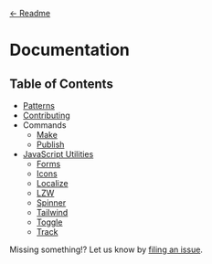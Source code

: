 [← Readme](./readme.md)

# Documentation

## Table of Contents

* [Patterns](./docs/patterns.md)
* [Contributing](./docs/contributing.md)
* Commands
  * [Make](./docs/commands/make.md)
  * [Publish](./docs/commands/publish.md)
* [JavaScript Utilities](./src/utilities)
  * [Forms](./src/utilities/forms)
  * [Icons](./src/utilities/icons)
  * [Localize](./src/utilities/localize)
  * [LZW](./src/utilities/lzw)
  * [Spinner](./src/utilities/spinner)
  * [Tailwind](./src/utilities/tailwind)
  * [Toggle](./src/utilities/toggle)
  * [Track](./src/utilities/track)

Missing something!? Let us know by [filing an issue](https://github.com/CityOfNewYork/nyco-patterns-framework/issues).